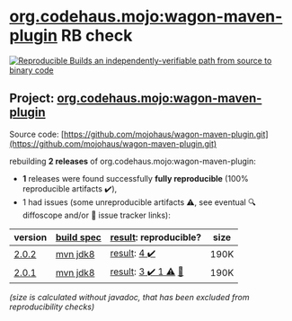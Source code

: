 [org.codehaus.mojo:wagon-maven-plugin](https://central.sonatype.com/artifact/org.codehaus.mojo/wagon-maven-plugin/versions) RB check
=======

[![Reproducible Builds](https://reproducible-builds.org/images/logos/rb.svg) an independently-verifiable path from source to binary code](https://reproducible-builds.org/)

## Project: [org.codehaus.mojo:wagon-maven-plugin](https://central.sonatype.com/artifact/org.codehaus.mojo/wagon-maven-plugin/versions)

Source code: [https://github.com/mojohaus/wagon-maven-plugin.git](https://github.com/mojohaus/wagon-maven-plugin.git)

rebuilding **2 releases** of org.codehaus.mojo:wagon-maven-plugin:
- **1** releases were found successfully **fully reproducible** (100% reproducible artifacts :heavy_check_mark:),
- 1 had issues (some unreproducible artifacts :warning:, see eventual :mag: diffoscope and/or :memo: issue tracker links):

| version | [build spec](/BUILDSPEC.md) | [result](https://reproducible-builds.org/docs/jvm/): reproducible? | size |
| -- | --------- | ------ | -- |
| [2.0.2](https://search.maven.org/artifact/org.codehaus.mojo/wagon-maven-plugin/2.0.2/pom) | [mvn jdk8](wagon-maven-plugin-2.0.2.buildspec) | [result](wagon-maven-plugin-2.0.2.buildinfo): [4 :heavy_check_mark: ](wagon-maven-plugin-2.0.2.buildcompare) | 190K |
| [2.0.1](https://search.maven.org/artifact/org.codehaus.mojo/wagon-maven-plugin/2.0.1/pom) | [mvn jdk8](wagon-maven-plugin-2.0.1.buildspec) | [result](wagon-maven-plugin-2.0.1.buildinfo): [3 :heavy_check_mark:  1 :warning:](wagon-maven-plugin-2.0.1.buildcompare) [:memo:](https://github.com/mojohaus/wagon-maven-plugin/commit/4b5352671f16a0d71d7c84fb33d1e4a0beec1fcc) | 190K |

<i>(size is calculated without javadoc, that has been excluded from reproducibility checks)</i>
